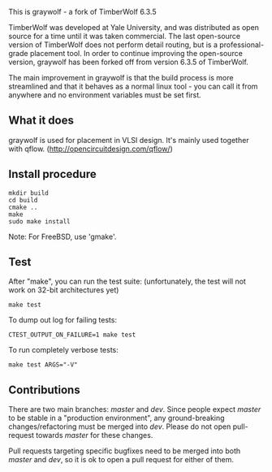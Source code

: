 This is graywolf - a fork of TimberWolf 6.3.5

TimberWolf was developed at Yale University, and was distributed as open source
for a time until it was taken commercial. The last open-source version of
TimberWolf does not perform detail routing, but is a professional-grade
placement tool. In order to continue improving the open-source version,
graywolf has been forked off from version 6.3.5 of TimberWolf.

The main improvement in graywolf is that the build process is more streamlined
and that it behaves as a normal linux tool - you can call it from anywhere and
no environment variables must be set first.

What it does
------------

graywolf is used for placement in VLSI design. It's mainly used together with
qflow. (http://opencircuitdesign.com/qflow/)

Install procedure
-----------------
```
mkdir build
cd build
cmake ..
make  
sudo make install  
```
Note: For FreeBSD, use 'gmake'.

Test
----

After "make", you can run the test suite: (unfortunately, the test will not work on 32-bit architectures yet)

```
make test
```

To dump out log for failing tests:

```
CTEST_OUTPUT_ON_FAILURE=1 make test
```

To run completely verbose tests:

```
make test ARGS="-V"
```


Contributions
-------------

There are two main branches: *master* and *dev*. Since people expect *master*
to be stable in a "production environment", any ground-breaking
changes/refactoring must be merged into *dev*. Please do not open pull-request
towards *master* for these changes.

Pull requests targeting specific bugfixes need to be merged into both *master*
and *dev*, so it is ok to open a pull request for either of them.
